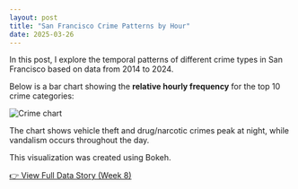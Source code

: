 ```yaml
---
layout: post
title: "San Francisco Crime Patterns by Hour"
date: 2025-03-26
---
```


In this post, I explore the temporal patterns of different crime types in San Francisco based on data from 2014 to 2024.

Below is a bar chart showing the **relative hourly frequency** for the top 10 crime categories:

![Crime chart](assets/crime_hourly_barchart.png)

The chart shows vehicle theft and drug/narcotic crimes peak at night, while vandalism occurs throughout the day.

This visualization was created using Bokeh.


[👉 View Full Data Story (Week 8)](/assets/Assignment2.html)
